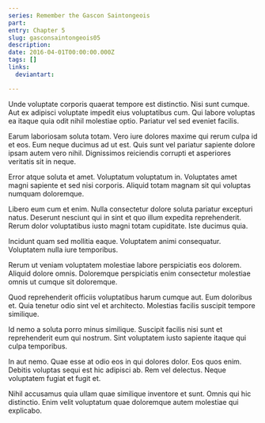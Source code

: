 ```yaml
---
series: Remember the Gascon Saintongeois
part:
entry: Chapter 5
slug: gasconsaintongeois05
description:
date: 2016-04-01T00:00:00.000Z
tags: []
links:
  deviantart:

---
```


Unde voluptate corporis quaerat tempore est distinctio. Nisi sunt cumque. Aut ex adipisci voluptate impedit eius voluptatibus cum. Qui labore voluptas ea itaque quia odit nihil molestiae optio. Pariatur vel sed eveniet facilis.

Earum laboriosam soluta totam. Vero iure dolores maxime qui rerum culpa id et eos. Eum neque ducimus ad ut est. Quis sunt vel pariatur sapiente dolore ipsam autem vero nihil. Dignissimos reiciendis corrupti et asperiores veritatis sit in neque.

Error atque soluta et amet. Voluptatum voluptatum in. Voluptates amet magni sapiente et sed nisi corporis. Aliquid totam magnam sit qui voluptas numquam doloremque.

Libero eum cum et enim. Nulla consectetur dolore soluta pariatur excepturi natus. Deserunt nesciunt qui in sint et quo illum expedita reprehenderit. Rerum dolor voluptatibus iusto magni totam cupiditate. Iste ducimus quia.

Incidunt quam sed mollitia eaque. Voluptatem animi consequatur. Voluptatem nulla iure temporibus.

Rerum ut veniam voluptatem molestiae labore perspiciatis eos dolorem. Aliquid dolore omnis. Doloremque perspiciatis enim consectetur molestiae omnis ut cumque sit doloremque.

Quod reprehenderit officiis voluptatibus harum cumque aut. Eum doloribus et. Quia tenetur odio sint vel et architecto. Molestias facilis suscipit tempore similique.

Id nemo a soluta porro minus similique. Suscipit facilis nisi sunt et reprehenderit eum qui nostrum. Sint voluptatem iusto sapiente itaque qui culpa temporibus.

In aut nemo. Quae esse at odio eos in qui dolores dolor. Eos quos enim. Debitis voluptas sequi est hic adipisci ab. Rem vel delectus. Neque voluptatem fugiat et fugit et.

Nihil accusamus quia ullam quae similique inventore et sunt. Omnis qui hic distinctio. Enim velit voluptatum quae doloremque autem molestiae qui explicabo.
